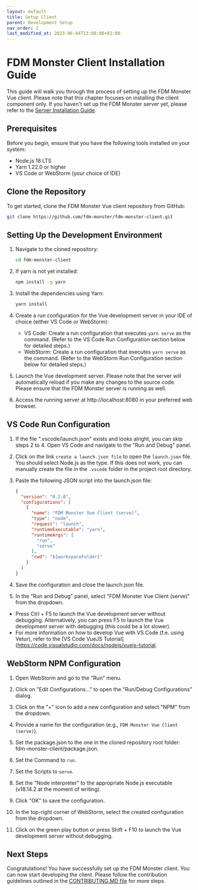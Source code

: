 ```yaml
---
layout: default
title: Setup Client
parent: Development Setup
nav_order: 2
last_modified_at: 2023-06-04T13:00:00+02:00
---
```


# FDM Monster Client Installation Guide

This guide will walk you through the process of setting up the FDM Monster Vue client.
Please note that this chapter focuses on installing the client component only.
If you haven't set up the FDM Monster server yet, please refer to the [Server Installation Guide](./setup_server.md).

## Prerequisites

Before you begin, ensure that you have the following tools installed on your system:

- Node.js 18 LTS
- Yarn 1.22.0 or higher
- VS Code or WebStorm (your choice of IDE)

## Clone the Repository

To get started, clone the FDM Monster Vue client repository from GitHub:

```bash
git clone https://github.com/fdm-monster/fdm-monster-client.git
```

## Setting Up the Development Environment

1) Navigate to the cloned repository:
    ```bash
    cd fdm-monster-client
    ```
   
2) If yarn is not yet installed:
   ```bash
   npm install -g yarn
   ```
      
3) Install the dependencies using Yarn:
   ```bash
   yarn install
   ```
   
4) Create a run configuration for the Vue development server in your IDE of choice (either VS Code or WebStorm):
    - VS Code: Create a run configuration that executes `yarn serve` as the command. (Refer to the VS Code Run
      Configuration section below for detailed steps.)
    - WebStorm: Create a run configuration that executes `yarn serve` as the command. (Refer to the WebStorm
      Run Configuration section below for detailed steps.)
   
5) Launch the Vue development server. Please note that the server will automatically reload if you make any changes to
   the source code. Please ensure that the FDM Monster server is running as well.

6) Access the running server at http://localhost:8080 in your preferred web browser.

## VS Code Run Configuration

1) If the file ".vscode/launch.json" exists and looks alright, you can skip steps 2 to 4. Open VS Code and navigate to
   the "Run and Debug" panel.

2) Click on the link `create a launch.json file` to open the `launch.json` file. You should select Node.js as the type.
   If this does not work, you can manually create the file in the `.vscode` folder in the project root directory.

3) Paste the following JSON script into the launch.json file:
   ```json
   {
     "version": "0.2.0",
     "configurations": [
       {
         "name": "FDM Monster Vue Client (serve)",
         "type": "node",
         "request": "launch",
         "runtimeExecutable": "yarn",
         "runtimeArgs": [
           "run",
           "serve"
         ],
         "cwd": "${workspaceFolder}"
       }
     ]
   }
   ```

4) Save the configuration and close the launch.json file.

5) In the "Run and Debug" panel, select "FDM Monster Vue Client (serve)" from the dropdown.

- Press Ctrl + F5 to launch the Vue development server without debugging. Alternatively, you can press F5 to launch the
  Vue development server with debugging (this could be a lot slower).
- For more information on how to develop Vue with VS Code (f.e. using Vetur), refer to
  the [VS Code VueJS Tutorial](https://code.visualstudio.com/docs/nodejs/vuejs-tutorial.

## WebStorm NPM Configuration

1) Open WebStorm and go to the "Run" menu.

2) Click on "Edit Configurations..." to open the "Run/Debug Configurations" dialog.

3) Click on the "+" icon to add a new configuration and select "NPM" from the dropdown.

4) Provide a name for the configuration (e.g., `FDM Monster Vue Client (serve)`).

5) Set the package.json to the one in the cloned repository root folder: fdm-monster-client/package.json.

6) Set the Command to `run`.

7) Set the Scripts to `serve`.

8) Set the "Node interpreter" to the appropriate Node.js executable (v18.14.2 at the moment of writing).

9) Click "OK" to save the configuration.

10) In the top-right corner of WebStorm, select the created configuration from the dropdown.

11) Click on the green play button or press Shift + F10 to launch the Vue development server without debugging.

## Next Steps

Congratulations! You have successfully set up the FDM Monster client. You can now start developing the client.
Please follow the contribution guidelines outlined in
the [CONTRIBUTING.MD file](https://github.com/fdm-monster/fdm-monster/blob/develop/CONTRIBUTING.md) for more steps.

